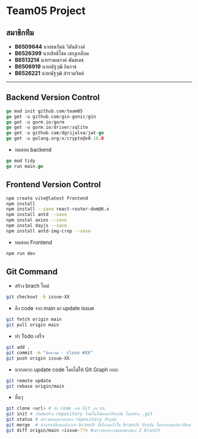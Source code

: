 # Team05 Project

## สมาชิกทีม

- **B6509644** นายธนรัตน์ วิตันติวงศ์
- **B6526399** นายสิทธิโชค เชยงูเหลือม
- **B6513214** นายรามณรงค์ พันธเดช
- **B6506919** นายณัฐวุฒิ ถินราช
- **B6526221** นายณัฐวุฒิ สำรวมจิตต์

---

## Backend Version Control

```go
go mod init github.com/team05
go get -u github.com/gin-gonic/gin
go get -u gorm.io/gorm
go get -u gorm.io/driver/sqlite
go get -u github.com/dgrijalva/jwt-go
go get -u golang.org/x/crypto@v0.16.0
```

- ทดสอบ backend

```go
go mod tidy
go run main.go
```

## Frontend Version Control

```bash
npm create vite@latest Frontend
npm install
npm install --save react-router-dom@6.x
npm install antd --save
npm instal axios --save
npm instal dayjs --save
npm install antd-img-crop --save
```

- ทดสอบ Frontend

```bash
npm run dev
```

## Git Command

- สร้าง brach ใหม่

```bash
git checkout -b issue-XX
```

- ดึง code จาก main มา update issue

```bash
git fetch origin main
git pull origin main
```

- ทำ Todo เสร็จ

```bash
git add .
git commit -m "ข้อความ - close #XX"
git push origin issue-XX
```

- หากอยาก update code โดยไม่ให้ Git Graph เยอะ

```bash
git remote update
git rebase origin/main
```

- อื่นๆ

```bash
git clone <url> # ดึง code จาก Git ลง vs.
git init # เริ่มต้นสร้าง repository ใหม่ในโฟลเดอร์ปัจจุบัน โดยสร้าง .git
git status # ตรวจสอบสถานะของ repository ปัจจุบัน
git merge  # นำการเปลี่ยนแปลงจาก branch ที่เลือกมาไว้ใน branch ปัจจุบัน โดยจะแสดงประวัติบน git graph (เหมาะในการใช้ เอา code ลง main)
git diff origin/main <issue-??> #ตรวจสอบความแตกต่างของ 2 branch

```
